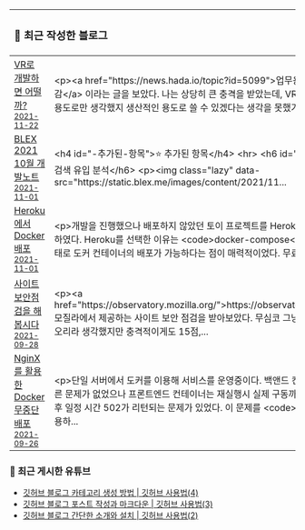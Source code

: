 <table>
  <thead>
    <tr>
      <th colspan="2" align="left">
        <h3>🔮 최근 작성한 블로그</h3>
      </th>
    </tr>
  </thead>
  <tbody>
<!-- BLOG-POST-LIST:START --><tr><td><a href="https://blex.me/@baealex/vr%EB%A1%9C-%EA%B0%9C%EB%B0%9C%ED%95%98%EB%A9%B4-%EC%96%B4%EB%96%A8%EA%B9%8C">VR로 개발하면 어떨까?<br/><small>2021-11-22</small></a></td><td>&lt;p&gt;&lt;a href=&quot;https://news.hada.io/topic?id=5099&quot;&gt;업무용으로 VR을 사용한 소감&lt;/a&gt; 이라는 글을 보았다. 나는 상당히 큰 충격을 받았는데, VR은 게임 등 소비적인 용도로만 생각했지 생산적인 용도로 쓸 수 있겠다는 생각을 못했기...</td></tr><tr><td><a href="https://blex.me/@baealex/blex-2021-10%EC%9B%94-%EA%B0%9C%EB%B0%9C%EB%85%B8%ED%8A%B8-1">BLEX 2021 10월 개발노트<br/><small>2021-11-01</small></a></td><td>&lt;h4 id=&quot;-추가된-항목&quot;&gt;⭐ 추가된 항목&lt;/h4&gt;
&lt;hr&gt;
&lt;h6 id=&quot;-검색-유입-분석&quot;&gt;💬 검색 유입 분석&lt;/h6&gt;
&lt;p&gt;&lt;img class=&quot;lazy&quot; data-src=&quot;https://static.blex.me/images/content/2021/11...</td></tr><tr><td><a href="https://blex.me/@baealex/heroku%EB%A1%9C-docker-%EB%B0%B0%ED%8F%AC-1">Heroku에서 Docker 배포<br/><small>2021-11-01</small></a></td><td>&lt;p&gt;개발을 진행했으나 배포하지 않았던 토이 프로젝트를 Heroku를 통해 배포하고자 하였다. Heroku를 선택한 이유는 &lt;code&gt;docker-compose&lt;/code&gt; 와 유사한 형태로 도커 컨테이너의 배포가 가능하다는 점이 매력적이었다. 무료 플랜을 제공하고 있...</td></tr><tr><td><a href="https://blex.me/@baealex/%EB%B3%B4%EC%95%88">사이트 보안점검을 해봅시다<br/><small>2021-09-28</small></a></td><td>&lt;p&gt;&lt;a href=&quot;https://observatory.mozilla.org/&quot;&gt;https://observatory.mozilla.org/&lt;/a&gt; 모질라에서 제공하는 사이트 보안 점검을 받아보았다. 무심코 그냥저냥 보통 점수가 나오리라 생각했지만 충격적이게도 15점,...</td></tr><tr><td><a href="https://blex.me/@baealex/nginx%EB%A5%BC-%ED%99%9C%EC%9A%A9%ED%95%9C-docker-%EB%AC%B4%EC%A4%91%EB%8B%A8-%EB%B0%B0%ED%8F%AC">NginX를 활용한 Docker 무중단 배포<br/><small>2021-09-26</small></a></td><td>&lt;p&gt;단일 서버에서 도커를 이용해 서비스를 운영중이다. 백앤드 컨테이너는 배포시 별다른 문제가 없었으나 프론트엔드 컨테이너는 재실행시 실제 구동까지 텀이 길어서, 배포 후 일정 시간 502가 리턴되는 문제가 있었다. 이 문제를 &lt;code&gt;NginX&lt;/code&gt;를 활용하...</td></tr><!-- BLOG-POST-LIST:END -->
  </tbody>
</table>

### 🍊 최근 게시한 유튜브

<!-- YOUTUBE:START -->
- [깃허브 블로그 카테고리 생성 방법 | 깃허브 사용법&lpar;4&rpar;](https://www.youtube.com/watch?v=5DbL0V_07lE)
- [깃허브 블로그 포스트 작성과 마크다운 | 깃허브 사용법&lpar;3&rpar;](https://www.youtube.com/watch?v=LyQgkZX2ZaM)
- [깃허브 블로그 간단한 소개와 설치 | 깃허브 사용법&lpar;2&rpar;](https://www.youtube.com/watch?v=U-tPlM-h4cY)
<!-- YOUTUBE:END -->
